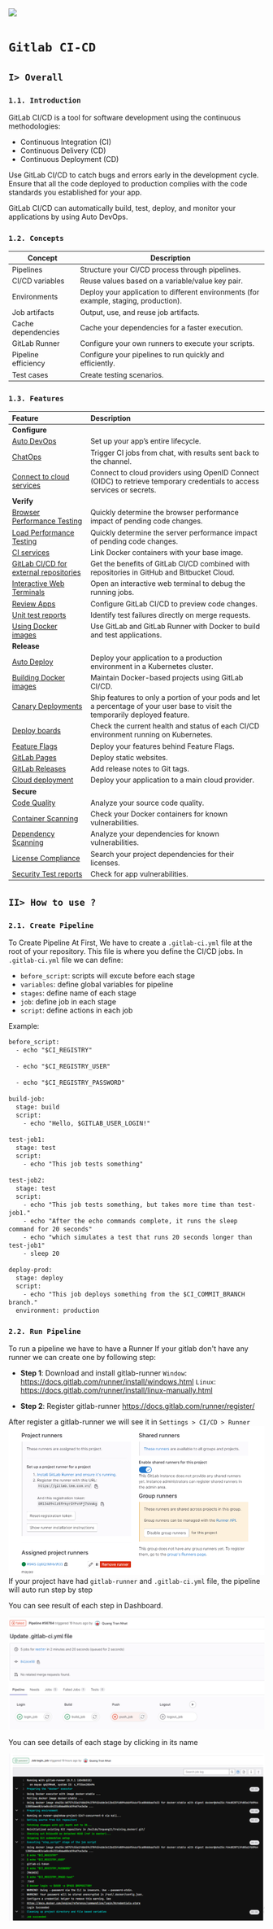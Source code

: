 <img src="https://hub.datree.io/img/cicd/3.png">

# `Gitlab CI-CD`

## `I> Overall`

### `1.1. Introduction`

GitLab CI/CD is a tool for software development using the continuous methodologies:

- Continuous Integration (CI)
- Continuous Delivery (CD)
- Continuous Deployment (CD)

Use GitLab CI/CD to catch bugs and errors early in the development cycle. Ensure that all the code deployed to production complies with the code standards you established for your app.

GitLab CI/CD can automatically build, test, deploy, and monitor your applications by using Auto DevOps.

### `1.2. Concepts`
| Concept             | Description                                                                           |
| ------------------- | ------------------------------------------------------------------------------------- |
| Pipelines           | Structure your CI/CD process through pipelines.                                       |
| CI/CD variables     | Reuse values based on a variable/value key pair.                                      |
| Environments        | Deploy your application to different environments (for example, staging, production). |
| Job artifacts       | Output, use, and reuse job artifacts.                                                 |
| Cache dependencies  | Cache your dependencies for a faster execution.                                       |
| GitLab Runner       | Configure your own runners to execute your scripts.                                   |
| Pipeline efficiency | Configure your pipelines to run quickly and efficiently.                              |
| Test cases          | Create testing scenarios.                                                             |



### `1.3. Features`
<table>
    <thead>
        <tr>
            <th style="text-align:left">Feature</th>
            <th style="text-align:left">Description</th>
        </tr>
    </thead>
    <tbody>
        <tr>
            <td style="text-align:left"><strong>Configure</strong></td>
            <td style="text-align:left">&nbsp;</td>
        </tr>
        <tr>
            <td style="text-align:left"><a href="#">Auto DevOps</a></td>
            <td style="text-align:left">Set up your app’s entire lifecycle.</td>
        </tr>
        <tr>
            <td style="text-align:left"><a href="#">ChatOps</a></td>
            <td style="text-align:left">Trigger CI jobs from chat, with results sent back to the channel.</td>
        </tr>
        <tr>
            <td style="text-align:left"><a href="#">Connect to cloud services</a></td>
            <td style="text-align:left">Connect to cloud providers using OpenID Connect (OIDC) to retrieve temporary
                credentials to access services or secrets.</td>
        </tr>
        <tr>
            <td style="text-align:left"><strong>Verify</strong></td>
            <td style="text-align:left">&nbsp;</td>
        </tr>
        <tr>
            <td style="text-align:left"><a href="#">Browser Performance
                    Testing</a></td>
            <td style="text-align:left">Quickly determine the browser performance impact of pending code changes.</td>
        </tr>
        <tr>
            <td style="text-align:left"><a href="#">Load Performance Testing</a>
            </td>
            <td style="text-align:left">Quickly determine the server performance impact of pending code changes.</td>
        </tr>
        <tr>
            <td style="text-align:left"><a href="#">CI services</a></td>
            <td style="text-align:left">Link Docker containers with your base image.</td>
        </tr>
        <tr>
            <td style="text-align:left"><a href="#">GitLab CI/CD for external
                    repositories</a></td>
            <td style="text-align:left">Get the benefits of GitLab CI/CD combined with repositories in GitHub and
                Bitbucket Cloud.</td>
        </tr>
        <tr>
            <td style="text-align:left"><a href="#">Interactive Web Terminals</a></td>
            <td style="text-align:left">Open an interactive web terminal to debug the running jobs.</td>
        </tr>
        <tr>
            <td style="text-align:left"><a href="#">Review Apps</a></td>
            <td style="text-align:left">Configure GitLab CI/CD to preview code changes.</td>
        </tr>
        <tr>
            <td style="text-align:left"><a href="#">Unit test reports</a></td>
            <td style="text-align:left">Identify test failures directly on merge requests.</td>
        </tr>
        <tr>
            <td style="text-align:left"><a href="#">Using Docker images</a></td>
            <td style="text-align:left">Use GitLab and GitLab Runner with Docker to build and test applications.</td>
        </tr>
        <tr>
            <td style="text-align:left"><strong>Release</strong></td>
            <td style="text-align:left">&nbsp;</td>
        </tr>
        <tr>
            <td style="text-align:left"><a href="#">Auto Deploy</a></td>
            <td style="text-align:left">Deploy your application to a production environment in a Kubernetes cluster.
            </td>
        </tr>
        <tr>
            <td style="text-align:left"><a href="#">Building Docker images</a></td>
            <td style="text-align:left">Maintain Docker-based projects using GitLab CI/CD.</td>
        </tr>
        <tr>
            <td style="text-align:left"><a href="#">Canary Deployments</a></td>
            <td style="text-align:left">Ship features to only a portion of your pods and let a percentage of your user
                base to visit the temporarily deployed feature.</td>
        </tr>
        <tr>
            <td style="text-align:left"><a href="#">Deploy boards</a></td>
            <td style="text-align:left">Check the current health and status of each CI/CD environment running on
                Kubernetes.</td>
        </tr>
        <tr>
            <td style="text-align:left"><a href="#">Feature Flags</a></td>
            <td style="text-align:left">Deploy your features behind Feature Flags.</td>
        </tr>
        <tr>
            <td style="text-align:left"><a href="#">GitLab Pages</a></td>
            <td style="text-align:left">Deploy static websites.</td>
        </tr>
        <tr>
            <td style="text-align:left"><a href="#">GitLab Releases</a></td>
            <td style="text-align:left">Add release notes to Git tags.</td>
        </tr>
        <tr>
            <td style="text-align:left"><a href="#">Cloud deployment</a></td>
            <td style="text-align:left">Deploy your application to a main cloud provider.</td>
        </tr>
        <tr>
            <td style="text-align:left"><strong>Secure</strong></td>
            <td style="text-align:left">&nbsp;</td>
        </tr>
        <tr>
            <td style="text-align:left"><a href="#">Code Quality</a></td>
            <td style="text-align:left">Analyze your source code quality.</td>
        </tr>
        <tr>
            <td style="text-align:left"><a href="#">Container
                    Scanning</a></td>
            <td style="text-align:left">Check your Docker containers for known vulnerabilities.</td>
        </tr>
        <tr>
            <td style="text-align:left"><a href="#">Dependency
                    Scanning</a></td>
            <td style="text-align:left">Analyze your dependencies for known vulnerabilities.</td>
        </tr>
        <tr>
            <td style="text-align:left"><a href="#">License
                    Compliance</a></td>
            <td style="text-align:left">Search your project dependencies for their licenses.</td>
        </tr>
        <tr>
            <td style="text-align:left"><a href="#">Security Test reports</a></td>
            <td style="text-align:left">Check for app vulnerabilities.</td>
        </tr>
    </tbody>
</table>

## `II> How to use ?`
### `2.1. Create Pipeline`
To Create Pipeline At First, We have to create a `.gitlab-ci.yml` file at the root of your repository. This file is where you define the CI/CD jobs.
In `.gitlab-ci.yml` file we can define:
- `before_script`: scripts will excute before each stage
- `variables`: define global variables for pipeline
- `stages`: define name of each stage 
- `job`: define job in each stage
- `script`: define actions in each job

Example:
```
before_script:
  - echo "$CI_REGISTRY"

  - echo "$CI_REGISTRY_USER"

  - echo "$CI_REGISTRY_PASSWORD"

build-job:
  stage: build
  script:
    - echo "Hello, $GITLAB_USER_LOGIN!"

test-job1:
  stage: test
  script:
    - echo "This job tests something"

test-job2:
  stage: test
  script:
    - echo "This job tests something, but takes more time than test-job1."
    - echo "After the echo commands complete, it runs the sleep command for 20 seconds"
    - echo "which simulates a test that runs 20 seconds longer than test-job1"
    - sleep 20

deploy-prod:
  stage: deploy
  script:
    - echo "This job deploys something from the $CI_COMMIT_BRANCH branch."
  environment: production
```

### `2.2. Run Pipeline`
To run a pipeline we have to have a Runner 
If your gitlab don't have any runner we can create one by following step:
- **Step 1**: Download and install gitlab-runner
`Window`: https://docs.gitlab.com/runner/install/windows.html
`Linux`: https://docs.gitlab.com/runner/install/linux-manually.html

- **Step 2**: Register gitlab-runner
https://docs.gitlab.com/runner/register/

After register a gitlab-runner we will see it in `Settings > CI/CD > Runner`
<img src="./images/runner.png">
If your project have had `gitlab-runner` and `.gitlab-ci.yml` file, the pipeline will auto run step by step
 
You can see result of each step in Dashboard.

<img src="./images/gitlab-pipeline.png">

You can see details of each stage by clicking in its name

<img src="./images/stage-detail.png">